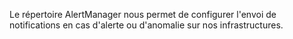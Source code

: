 Le répertoire AlertManager nous permet de configurer l'envoi de notifications en cas d'alerte ou d'anomalie sur nos infrastructures.
